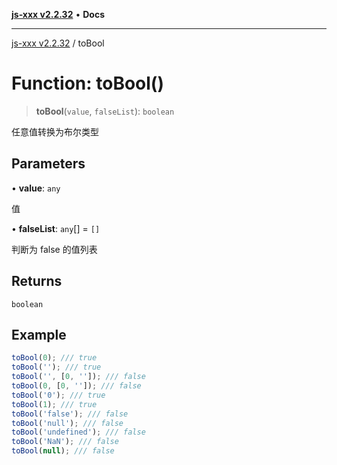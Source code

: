 [**js-xxx v2.2.32**](../README.md) • **Docs**

***

[js-xxx v2.2.32](../README.md) / toBool

# Function: toBool()

> **toBool**(`value`, `falseList`): `boolean`

任意值转换为布尔类型

## Parameters

• **value**: `any`

值

• **falseList**: `any`[] = `[]`

判断为 false 的值列表

## Returns

`boolean`

## Example

```ts
toBool(0); /// true
toBool(''); /// true
toBool('', [0, '']); /// false
toBool(0, [0, '']); /// false
toBool('0'); /// true
toBool(1); /// true
toBool('false'); /// false
toBool('null'); /// false
toBool('undefined'); /// false
toBool('NaN'); /// false
toBool(null); /// false
```
